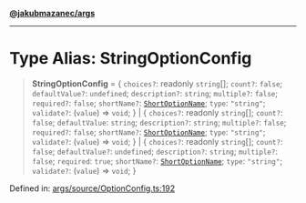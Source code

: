[**@jakubmazanec/args**](../README.md)

---

# Type Alias: StringOptionConfig

> **StringOptionConfig** = \{ `choices?`: readonly `string`[]; `count?`: `false`; `defaultValue?`:
> `undefined`; `description?`: `string`; `multiple?`: `false`; `required?`: `false`; `shortName?`:
> [`ShortOptionName`](ShortOptionName.md); `type`: `"string"`; `validate?`: (`value`) => `void`; \}
> \| \{ `choices?`: readonly `string`[]; `count?`: `false`; `defaultValue`: `string`;
> `description?`: `string`; `multiple?`: `false`; `required?`: `false`; `shortName?`:
> [`ShortOptionName`](ShortOptionName.md); `type`: `"string"`; `validate?`: (`value`) => `void`; \}
> \| \{ `choices?`: readonly `string`[]; `count?`: `false`; `defaultValue?`: `undefined`;
> `description?`: `string`; `multiple?`: `false`; `required`: `true`; `shortName?`:
> [`ShortOptionName`](ShortOptionName.md); `type`: `"string"`; `validate?`: (`value`) => `void`; \}

Defined in:
[args/source/OptionConfig.ts:192](https://github.com/jakubmazanec/tools/blob/d956cf350ae3e6bad1df754a19dfbabb088c1451/packages/args/source/OptionConfig.ts#L192)

